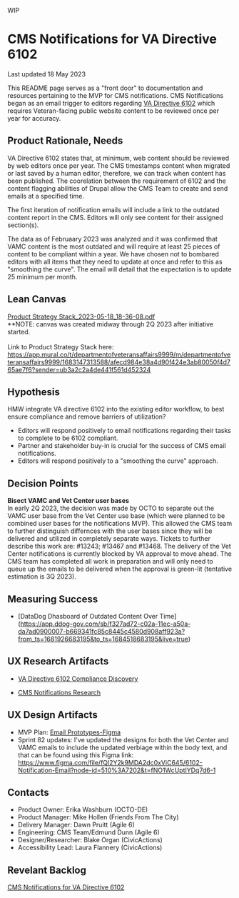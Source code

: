WIP

# CMS Notifications for VA Directive 6102

Last updated 18 May 2023

This README page serves as a "front door" to documentation and resources pertaining to the MVP for CMS notifications. CMS Notifications began as an email trigger to editors regarding [VA Directive 6102](https://www.va.gov/web/) which requires Veteran-facing public website content to be reviewed once per year for accuracy. 


## Product Rationale, Needs
VA Directive 6102 states that, at minimum, web content should be reviewed by web editors once per year. The CMS timestamps content when migrated or last saved by a human editor, therefore, we can track when content has been published. The coorelation between the requirement of 6102 and the content flagging abilities of Drupal allow the CMS Team to create and send emails at a specified time.

The first iteration of notification emails will include a link to the outdated content report in the CMS. Editors will only see content for their assigned section(s).  

The data as of Februaary 2023 was analyzed and it was confirmed that VAMC content is the most outdated and will require at least 25 pieces of content to be compliant within a year. We have chosen not to bombared editors with all items that they need to update at once and refer to this as "smoothing the curve". The email will detail that the expectation is to update 25 minimum per month.  

## Lean Canvas
[Product Strategy Stack_2023-05-18_18-36-08.pdf](https://github.com/department-of-veterans-affairs/va.gov-team/files/11510672/Product.Strategy.Stack_2023-05-18_18-36-08.pdf) 
<br>
**NOTE: canvas was created midway through 2Q 2023 after initiative started.
</br>
<br>
Link to Product Strategy Stack here: https://app.mural.co/t/departmentofveteransaffairs9999/m/departmentofveteransaffairs9999/1683147313588/afecd984e38a4d90f424e3ab80050f4d765ae7f6?sender=ub3a2c2a4de441f561d452324
</br>

## Hypothesis
HMW integrate VA directive 6102 into the existing editor workflow, to best ensure compliance and remove barriers of utilization?
- Editors will respond positively to email notifications regarding their tasks to complete to be 6102 compliant.
- Partner and stakeholder buy-in is crucial for the success of CMS email notifications. 
- Editors will respond positively to a "smoothing the curve" approach. 


## Decision Points
**Bisect VAMC and Vet Center user bases**
<br>
In early 2Q 2023, the decision was made by OCTO to separate out the VAMC user base from the Vet Center use base (which were planned to be combined user bases for the notifications MVP). This allowed the CMS team to further distinguish differnces with the user bases since they will be delivered and utilized in completely separate ways. Tickets to further describe this work are: #13243; #13467 and #13468. The delivery of the Vet Center notifications is currently blocked by VA approval to move ahead. The CMS team has completed all work in preparation and will only need to queue up the emails to be delivered when the approval is green-lit (tentative estimation is 3Q 2023).
</br>

## Measuring Success
- [DataDog Dhasboard of Outdated Content Over Time] (https://app.ddog-gov.com/sb/f327ad72-c02a-11ec-a50a-da7ad0900007-b669341fc85c8445c4580d908aff923a?from_ts=1681926683195&to_ts=1684518683195&live=true)

## UX Research Artifacts
- [VA Directive 6102 Compliance Discovery](https://app.mural.co/t/vagov6717/m/vagov6717/1662643881820/ad0f6da63dba4998516450701abca6ec1944ec74?sender=ud7d3055567694e54f0133356)

- [CMS Notifications Research](https://github.com/department-of-veterans-affairs/va.gov-team/tree/master/platform/cms/research/CMS%20Notifications)


## UX Design Artifacts
- MVP Plan: [Email Prototypes-Figma](https://www.figma.com/file/fQl2Y2k9MDA2dc0xViC645/6102-Notification-Email?node-id=0%3A1&t=wxKohWwD1bqA9N5f-1)
- Sprint 82 updates:
I've updated the designs for both the Vet Center and VAMC emails to include the updated verbiage within the body text, and that can be found using this Figma link: https://www.figma.com/file/fQl2Y2k9MDA2dc0xViC645/6102-Notification-Email?node-id=510%3A7202&t=fNO1WcUptIYDq7d6-1


## Contacts
- Product Owner: Erika Washburn (OCTO-DE)
- Product Manager: Mike Hollen (Friends From The City)
- Delivery Manager: Dawn Pruitt (Agile 6)
- Engineering: CMS Team/Edmund Dunn (Agile 6)
- Designer/Researcher: Blake Organ (CivicActions)
- Accessibility Lead: Laura Flannery (CivicActions)

## Revelant Backlog
[CMS Notifications for VA Directive 6102](https://github.com/department-of-veterans-affairs/va.gov-cms/issues/10477)
